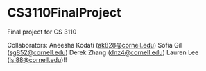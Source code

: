 # CS3110FinalProject
Final project for CS 3110

Collaborators:
Aneesha Kodati (ak828@cornell.edu)
Sofia Gil (sg852@cornell.edu)
Derek Zhang (dnz4@cornell.edu)
Lauren Lee (lsl88@cornell.edu)!!
